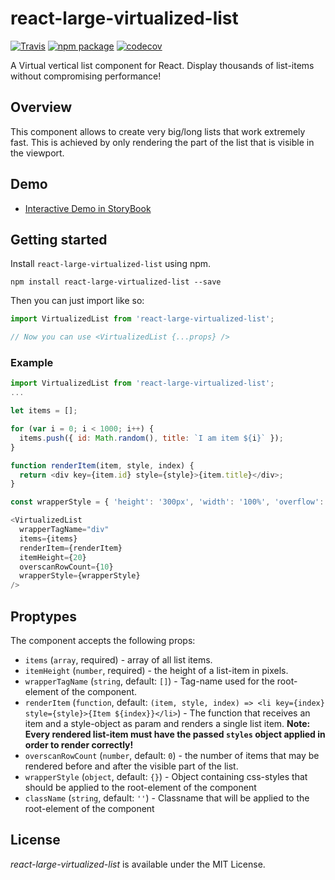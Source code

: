 # react-large-virtualized-list

[![Travis][build-badge]][build]
[![npm package][npm-badge]][npm]
[![codecov](https://codecov.io/gh/bramgiessen/react-large-virtualized-list/branch/main/graph/badge.svg)](https://codecov.io/gh/bramgiessen/react-large-virtualized-list)

[build-badge]: https://img.shields.io/travis/bramgiessen/react-large-virtualized-list/main.png?style=flat-square
[build]: https://travis-ci.com/github/bramgiessen/react-large-virtualized-list

[npm-badge]: https://img.shields.io/npm/v/react-large-virtualized-list.png?style=flat-square
[npm]: https://www.npmjs.org/package/react-large-virtualized-list



A Virtual vertical list component for React. Display thousands of list-items without compromising performance!

## Overview

This component allows to create very big/long lists that work extremely fast. This is achieved by only rendering the
part of the list that is visible in the viewport.

## Demo

* [Interactive Demo in StoryBook](https://bramgiessen.github.io/react-large-virtualized-list/?path=/docs/virtualizedlist--hundred-items)


## Getting started

Install `react-large-virtualized-list` using npm.

```shell
npm install react-large-virtualized-list --save
```

Then you can just import like so:

```js
import VirtualizedList from 'react-large-virtualized-list';

// Now you can use <VirtualizedList {...props} />
```

### Example

```javascript
import VirtualizedList from 'react-large-virtualized-list';
...

let items = [];

for (var i = 0; i < 1000; i++) {
  items.push({ id: Math.random(), title: `I am item ${i}` });
}

function renderItem(item, style, index) {
  return <div key={item.id} style={style}>{item.title}</div>;
}

const wrapperStyle = { 'height': '300px', 'width': '100%', 'overflow': 'auto', 'position': 'absolute' }

<VirtualizedList
  wrapperTagName="div"
  items={items}
  renderItem={renderItem}
  itemHeight={20}
  overscanRowCount={10}
  wrapperStyle={wrapperStyle}
/>
```

## Proptypes

The component accepts the following props:

* `items` (`array`, required) - array of all list items.
* `itemHeight` (`number`, required) - the height of a list-item in pixels.
* `wrapperTagName` (`string`, default: `[]`) - Tag-name used for the root-element of the component.
* `renderItem` (`function`, default: `(item, style, index) => <li key={index} style={style}>{Item ${index}}</li>`) - 
    The function that receives an item and a style-object as param and renders a single list item. **Note: Every rendered list-item must have the passed `styles`   object applied in order to render correctly!**
* `overscanRowCount` (`number`, default: `0`) - the number of items that may be rendered before and after the visible part of the list.
* `wrapperStyle` (`object`, default: `{}`) - Object containing css-styles that should be applied to the root-element of the component
* `className` (`string`, default: `''`) - Classname that will be applied to the root-element of the component


## License

_react-large-virtualized-list_ is available under the MIT License.
